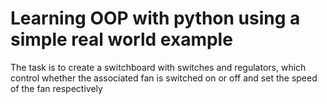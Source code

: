 # Learning OOP with python using a simple real world example <br />
The task is to create a switchboard with switches and regulators, which control whether the associated fan is switched on or off and set the speed of the fan respectively